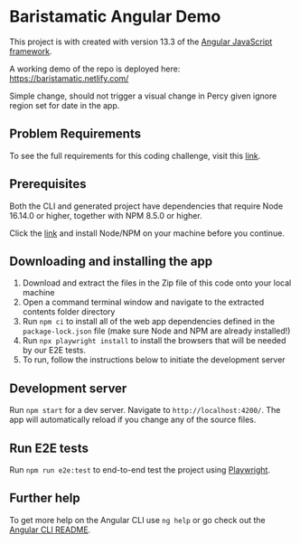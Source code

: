 # Baristamatic Angular Demo

This project is with created with version 13.3 of the [Angular JavaScript framework](https://v13.angular.io/docs).

A working demo of the repo is deployed here: <https://baristamatic.netlify.com/>

Simple change, should not trigger a visual change in Percy given ignore region set for date in the app.

## Problem Requirements

To see the full requirements for this coding challenge, visit this [link](https://drive.google.com/open?id=1c4Ei1pOsLWaLqL_OjO0t-DY-9rmycaGT).

## Prerequisites

Both the CLI and generated project have dependencies that require Node 16.14.0 or higher, together with NPM 8.5.0 or higher.

Click the [link](https://nodejs.org/en/) and install Node/NPM on your machine before you continue.

## Downloading and installing the app

1. Download and extract the files in the Zip file of this code onto your local machine
2. Open a command terminal window and navigate to the extracted contents folder directory
3. Run `npm ci` to install all of the web app dependencies defined in the `package-lock.json` file (make sure Node and NPM are already installed!)
4. Run `npx playwright install` to install the browsers that will be needed by our E2E tests.
5. To run, follow the instructions below to initiate the development server

## Development server

Run `npm start` for a dev server. Navigate to `http://localhost:4200/`. The app will automatically reload if you change any of the source files.

## Run E2E tests

Run `npm run e2e:test` to end-to-end test the project using [Playwright](https://playwright.dev/). 

## Further help

To get more help on the Angular CLI use `ng help` or go check out the [Angular CLI README](https://github.com/angular/angular-cli/blob/master/README.md).
